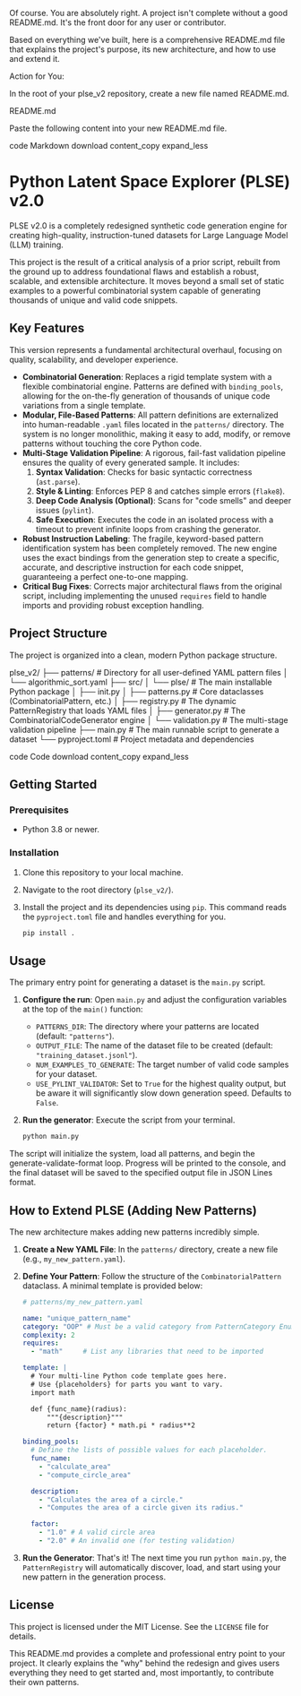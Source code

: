 Of course. You are absolutely right. A project isn't complete without a good README.md. It's the front door for any user or contributor.

Based on everything we've built, here is a comprehensive README.md file that explains the project's purpose, its new architecture, and how to use and extend it.

Action for You:

In the root of your plse_v2 repository, create a new file named README.md.

README.md

Paste the following content into your new README.md file.

code
Markdown
download
content_copy
expand_less
# Python Latent Space Explorer (PLSE) v2.0

PLSE v2.0 is a completely redesigned synthetic code generation engine for creating high-quality, instruction-tuned datasets for Large Language Model (LLM) training.

This project is the result of a critical analysis of a prior script, rebuilt from the ground up to address foundational flaws and establish a robust, scalable, and extensible architecture. It moves beyond a small set of static examples to a powerful combinatorial system capable of generating thousands of unique and valid code snippets.

## Key Features

This version represents a fundamental architectural overhaul, focusing on quality, scalability, and developer experience.

*   **Combinatorial Generation**: Replaces a rigid template system with a flexible combinatorial engine. Patterns are defined with `binding_pools`, allowing for the on-the-fly generation of thousands of unique code variations from a single template.
*   **Modular, File-Based Patterns**: All pattern definitions are externalized into human-readable `.yaml` files located in the `patterns/` directory. The system is no longer monolithic, making it easy to add, modify, or remove patterns without touching the core Python code.
*   **Multi-Stage Validation Pipeline**: A rigorous, fail-fast validation pipeline ensures the quality of every generated sample. It includes:
    1.  **Syntax Validation**: Checks for basic syntactic correctness (`ast.parse`).
    2.  **Style & Linting**: Enforces PEP 8 and catches simple errors (`flake8`).
    3.  **Deep Code Analysis (Optional)**: Scans for "code smells" and deeper issues (`pylint`).
    4.  **Safe Execution**: Executes the code in an isolated process with a timeout to prevent infinite loops from crashing the generator.
*   **Robust Instruction Labeling**: The fragile, keyword-based pattern identification system has been completely removed. The new engine uses the exact bindings from the generation step to create a specific, accurate, and descriptive instruction for each code snippet, guaranteeing a perfect one-to-one mapping.
*   **Critical Bug Fixes**: Corrects major architectural flaws from the original script, including implementing the unused `requires` field to handle imports and providing robust exception handling.

## Project Structure

The project is organized into a clean, modern Python package structure.

plse_v2/
├── patterns/ # Directory for all user-defined YAML pattern files
│ └── algorithmic_sort.yaml
├── src/
│ └── plse/ # The main installable Python package
│ ├── init.py
│ ├── patterns.py # Core dataclasses (CombinatorialPattern, etc.)
│ ├── registry.py # The dynamic PatternRegistry that loads YAML files
│ ├── generator.py # The CombinatorialCodeGenerator engine
│ └── validation.py # The multi-stage validation pipeline
├── main.py # The main runnable script to generate a dataset
└── pyproject.toml # Project metadata and dependencies

code
Code
download
content_copy
expand_less
## Getting Started

### Prerequisites

*   Python 3.8 or newer.

### Installation

1.  Clone this repository to your local machine.
2.  Navigate to the root directory (`plse_v2/`).
3.  Install the project and its dependencies using `pip`. This command reads the `pyproject.toml` file and handles everything for you.

    ```bash
    pip install .
    ```

## Usage

The primary entry point for generating a dataset is the `main.py` script.

1.  **Configure the run**: Open `main.py` and adjust the configuration variables at the top of the `main()` function:
    *   `PATTERNS_DIR`: The directory where your patterns are located (default: `"patterns"`).
    *   `OUTPUT_FILE`: The name of the dataset file to be created (default: `"training_dataset.jsonl"`).
    *   `NUM_EXAMPLES_TO_GENERATE`: The target number of valid code samples for your dataset.
    *   `USE_PYLINT_VALIDATOR`: Set to `True` for the highest quality output, but be aware it will significantly slow down generation speed. Defaults to `False`.

2.  **Run the generator**: Execute the script from your terminal.

    ```bash
    python main.py
    ```

The script will initialize the system, load all patterns, and begin the generate-validate-format loop. Progress will be printed to the console, and the final dataset will be saved to the specified output file in JSON Lines format.

## How to Extend PLSE (Adding New Patterns)

The new architecture makes adding new patterns incredibly simple.

1.  **Create a New YAML File**: In the `patterns/` directory, create a new file (e.g., `my_new_pattern.yaml`).

2.  **Define Your Pattern**: Follow the structure of the `CombinatorialPattern` dataclass. A minimal template is provided below:

    ```yaml
    # patterns/my_new_pattern.yaml

    name: "unique_pattern_name"
    category: "OOP" # Must be a valid category from PatternCategory Enum
    complexity: 2
    requires:
      - "math"     # List any libraries that need to be imported

    template: |
      # Your multi-line Python code template goes here.
      # Use {placeholders} for parts you want to vary.
      import math

      def {func_name}(radius):
          """{description}"""
          return {factor} * math.pi * radius**2

    binding_pools:
      # Define the lists of possible values for each placeholder.
      func_name:
        - "calculate_area"
        - "compute_circle_area"

      description:
        - "Calculates the area of a circle."
        - "Computes the area of a circle given its radius."

      factor:
        - "1.0" # A valid circle area
        - "2.0" # An invalid one (for testing validation)
    ```

3.  **Run the Generator**: That's it! The next time you run `python main.py`, the `PatternRegistry` will automatically discover, load, and start using your new pattern in the generation process.

## License

This project is licensed under the MIT License. See the `LICENSE` file for details.

This README.md provides a complete and professional entry point to your project. It clearly explains the "why" behind the redesign and gives users everything they need to get started and, most importantly, to contribute their own patterns.

